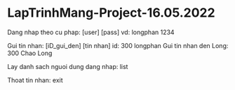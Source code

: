 # LapTrinhMang-Project-16.05.2022

Dang nhap theo cu phap: [user] [pass]
vd: longphan 1234

Gui tin nhan: [iD_gui_den] [tin nhan]
id: 300 longphan
Gui tin nhan den Long: 300 Chao Long

Lay danh sach nguoi dung dang nhap: list

Thoat tin nhan: exit
